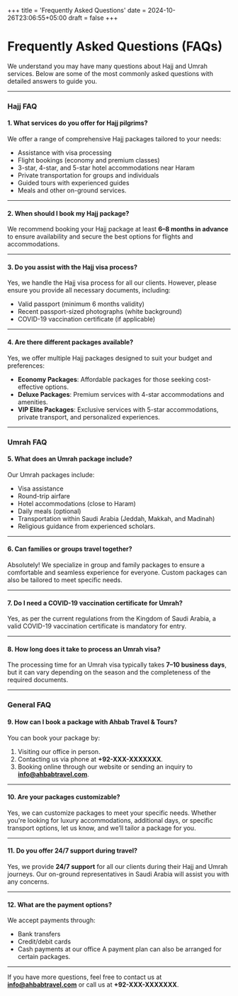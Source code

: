 +++
title = 'Frequently Asked Questions'
date = 2024-10-26T23:06:55+05:00
draft = false
+++

# Frequently Asked Questions (FAQs)

We understand you may have many questions about Hajj and Umrah services. Below are some of the most commonly asked questions with detailed answers to guide you.

---

### **Hajj FAQ**

#### **1. What services do you offer for Hajj pilgrims?**
We offer a range of comprehensive Hajj packages tailored to your needs:
- Assistance with visa processing
- Flight bookings (economy and premium classes)
- 3-star, 4-star, and 5-star hotel accommodations near Haram
- Private transportation for groups and individuals
- Guided tours with experienced guides
- Meals and other on-ground services.

---

#### **2. When should I book my Hajj package?**
We recommend booking your Hajj package at least **6–8 months in advance** to ensure availability and secure the best options for flights and accommodations.

---

#### **3. Do you assist with the Hajj visa process?**
Yes, we handle the Hajj visa process for all our clients. However, please ensure you provide all necessary documents, including:
- Valid passport (minimum 6 months validity)
- Recent passport-sized photographs (white background)
- COVID-19 vaccination certificate (if applicable)

---

#### **4. Are there different packages available?**
Yes, we offer multiple Hajj packages designed to suit your budget and preferences:
- **Economy Packages**: Affordable packages for those seeking cost-effective options.
- **Deluxe Packages**: Premium services with 4-star accommodations and amenities.
- **VIP Elite Packages**: Exclusive services with 5-star accommodations, private transport, and personalized experiences.

---

### **Umrah FAQ**

#### **5. What does an Umrah package include?**
Our Umrah packages include:
- Visa assistance
- Round-trip airfare
- Hotel accommodations (close to Haram)
- Daily meals (optional)
- Transportation within Saudi Arabia (Jeddah, Makkah, and Madinah)
- Religious guidance from experienced scholars.

---

#### **6. Can families or groups travel together?**
Absolutely! We specialize in group and family packages to ensure a comfortable and seamless experience for everyone. Custom packages can also be tailored to meet specific needs.

---

#### **7. Do I need a COVID-19 vaccination certificate for Umrah?**
Yes, as per the current regulations from the Kingdom of Saudi Arabia, a valid COVID-19 vaccination certificate is mandatory for entry.

---

#### **8. How long does it take to process an Umrah visa?**
The processing time for an Umrah visa typically takes **7–10 business days**, but it can vary depending on the season and the completeness of the required documents.

---

### **General FAQ**

#### **9. How can I book a package with Ahbab Travel & Tours?**
You can book your package by:
1. Visiting our office in person.
2. Contacting us via phone at **+92-XXX-XXXXXXX**.
3. Booking online through our website or sending an inquiry to **info@ahbabtravel.com**.

---

#### **10. Are your packages customizable?**
Yes, we can customize packages to meet your specific needs. Whether you're looking for luxury accommodations, additional days, or specific transport options, let us know, and we’ll tailor a package for you.

---

#### **11. Do you offer 24/7 support during travel?**
Yes, we provide **24/7 support** for all our clients during their Hajj and Umrah journeys. Our on-ground representatives in Saudi Arabia will assist you with any concerns.

---

#### **12. What are the payment options?**
We accept payments through:
- Bank transfers
- Credit/debit cards
- Cash payments at our office
A payment plan can also be arranged for certain packages.

---

If you have more questions, feel free to contact us at **info@ahbabtravel.com** or call us at **+92-XXX-XXXXXXX**.